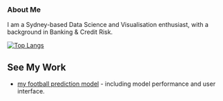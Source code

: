 ### About Me

I am a Sydney-based Data Science and Visualisation enthusiast, with a background in Banking & Credit Risk.

[![Top Langs](https://github-readme-stats.vercel.app/api/top-langs/?username=ilchef)](https://github.com/ilchef/github-readme-stats)

## See My Work
- [my football prediction model](github.com) - including model performance and user interface.

